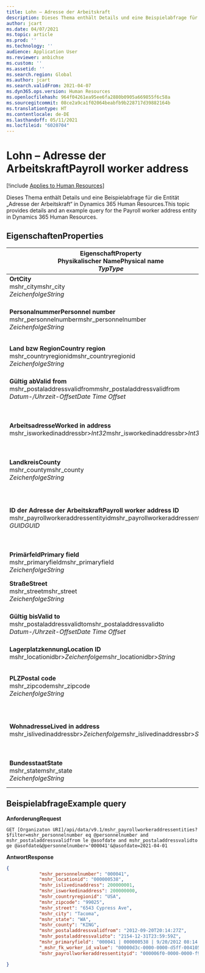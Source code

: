 ```yaml
---
title: Lohn – Adresse der Arbeitskraft
description: Dieses Thema enthält Details und eine Beispielabfrage für die Entität „Adresse der Arbeitskraft“ in Dynamics 365 Human Resources.
author: jcart
ms.date: 04/07/2021
ms.topic: article
ms.prod: ''
ms.technology: ''
audience: Application User
ms.reviewer: anbichse
ms.custom: ''
ms.assetid: ''
ms.search.region: Global
ms.author: jcart
ms.search.validFrom: 2021-04-07
ms.dyn365.ops.version: Human Resources
ms.openlocfilehash: 964f04261ea95ee6fa2880b0905a669855f6c58a
ms.sourcegitcommit: 08ce2a9ca1f02064beabfb9b228717d39882164b
ms.translationtype: HT
ms.contentlocale: de-DE
ms.lasthandoff: 05/11/2021
ms.locfileid: "6020704"
---
```

# <a name="payroll-worker-address"></a><span data-ttu-id="f56be-103">Lohn – Adresse der Arbeitskraft</span><span class="sxs-lookup"><span data-stu-id="f56be-103">Payroll worker address</span></span>

[!include [Applies to Human Resources](../includes/applies-to-hr.md)]

<span data-ttu-id="f56be-104">Dieses Thema enthält Details und eine Beispielabfrage für die Entität „Adresse der Arbeitskraft“ in Dynamics 365 Human Resources.</span><span class="sxs-lookup"><span data-stu-id="f56be-104">This topic provides details and an example query for the Payroll worker address entity in Dynamics 365 Human Resources.</span></span>

## <a name="properties"></a><span data-ttu-id="f56be-105">Eigenschaften</span><span class="sxs-lookup"><span data-stu-id="f56be-105">Properties</span></span>

| <span data-ttu-id="f56be-106">Eigenschaft</span><span class="sxs-lookup"><span data-stu-id="f56be-106">Property</span></span><br><span data-ttu-id="f56be-107">**Physikalischer Name**</span><span class="sxs-lookup"><span data-stu-id="f56be-107">**Physical name**</span></span><br><span data-ttu-id="f56be-108">**_Typ_**</span><span class="sxs-lookup"><span data-stu-id="f56be-108">**_Type_**</span></span> | <span data-ttu-id="f56be-109">Verwenden</span><span class="sxs-lookup"><span data-stu-id="f56be-109">Use</span></span> | <span data-ttu-id="f56be-110">Beschreibung</span><span class="sxs-lookup"><span data-stu-id="f56be-110">Description</span></span> |
| --- | --- | --- |
| <span data-ttu-id="f56be-111">**Ort**</span><span class="sxs-lookup"><span data-stu-id="f56be-111">**City**</span></span><br><span data-ttu-id="f56be-112">mshr_city</span><span class="sxs-lookup"><span data-stu-id="f56be-112">mshr_city</span></span><br><span data-ttu-id="f56be-113">*Zeichenfolge*</span><span class="sxs-lookup"><span data-stu-id="f56be-113">*String*</span></span> | <span data-ttu-id="f56be-114">Schreibgeschützt</span><span class="sxs-lookup"><span data-stu-id="f56be-114">Read-only</span></span><br><span data-ttu-id="f56be-115">Erforderlich</span><span class="sxs-lookup"><span data-stu-id="f56be-115">Required</span></span> | <span data-ttu-id="f56be-116">Die für die Adresse festgelegte Stadt.</span><span class="sxs-lookup"><span data-stu-id="f56be-116">The city defined for the address.</span></span>   |
| <span data-ttu-id="f56be-117">**Personalnummer**</span><span class="sxs-lookup"><span data-stu-id="f56be-117">**Personnel number**</span></span><br><span data-ttu-id="f56be-118">mshr_personnelnumber</span><span class="sxs-lookup"><span data-stu-id="f56be-118">mshr_personnelnumber</span></span><br><span data-ttu-id="f56be-119">*Zeichenfolge*</span><span class="sxs-lookup"><span data-stu-id="f56be-119">*String*</span></span> | <span data-ttu-id="f56be-120">Schreibgeschützt</span><span class="sxs-lookup"><span data-stu-id="f56be-120">Read-only</span></span><br><span data-ttu-id="f56be-121">Erforderlich</span><span class="sxs-lookup"><span data-stu-id="f56be-121">Required</span></span> | <span data-ttu-id="f56be-122">Die eindeutige Personalnummer des Mitarbeiters.</span><span class="sxs-lookup"><span data-stu-id="f56be-122">The employee's unique personnel number.</span></span>  |
| <span data-ttu-id="f56be-123">**Land bzw Region**</span><span class="sxs-lookup"><span data-stu-id="f56be-123">**Country region**</span></span><br><span data-ttu-id="f56be-124">mshr_countryregionid</span><span class="sxs-lookup"><span data-stu-id="f56be-124">mshr_countryregionid</span></span><br><span data-ttu-id="f56be-125">*Zeichenfolge*</span><span class="sxs-lookup"><span data-stu-id="f56be-125">*String*</span></span> | <span data-ttu-id="f56be-126">Schreibgeschützt</span><span class="sxs-lookup"><span data-stu-id="f56be-126">Read-only</span></span><br><span data-ttu-id="f56be-127">Erforderlich</span><span class="sxs-lookup"><span data-stu-id="f56be-127">Required</span></span> | <span data-ttu-id="f56be-128">Das für die Adresse festgelegte Land bzw. die Region</span><span class="sxs-lookup"><span data-stu-id="f56be-128">The country region defined for the address</span></span>  |
| <span data-ttu-id="f56be-129">**Gültig ab**</span><span class="sxs-lookup"><span data-stu-id="f56be-129">**Valid from**</span></span><br><span data-ttu-id="f56be-130">mshr_postaladdressvalidfrom</span><span class="sxs-lookup"><span data-stu-id="f56be-130">mshr_postaladdressvalidfrom</span></span><br><span data-ttu-id="f56be-131">*Datum-/Uhrzeit-Offset*</span><span class="sxs-lookup"><span data-stu-id="f56be-131">*Date Time Offset*</span></span> | <span data-ttu-id="f56be-132">Schreibgeschützt</span><span class="sxs-lookup"><span data-stu-id="f56be-132">Read-only</span></span> <br><span data-ttu-id="f56be-133">Erforderlich</span><span class="sxs-lookup"><span data-stu-id="f56be-133">Required</span></span> | <span data-ttu-id="f56be-134">Das Datum, ab dem die Adresse gültig ist.</span><span class="sxs-lookup"><span data-stu-id="f56be-134">The date the address is valid from.</span></span> |
| <span data-ttu-id="f56be-135">**Arbeitsadresse**</span><span class="sxs-lookup"><span data-stu-id="f56be-135">**Worked in address**</span></span><br><span data-ttu-id="f56be-136">mshr_isworkedinaddressbr>*Int32*</span><span class="sxs-lookup"><span data-stu-id="f56be-136">mshr_isworkedinaddressbr>*Int32*</span></span> | <span data-ttu-id="f56be-137">Schreibgeschützt</span><span class="sxs-lookup"><span data-stu-id="f56be-137">Read-only</span></span><br><span data-ttu-id="f56be-138">Erforderlich</span><span class="sxs-lookup"><span data-stu-id="f56be-138">Required</span></span> | <span data-ttu-id="f56be-139">Gibt an, ob die Adresse der Ort ist, an dem der Mitarbeiter arbeitet.</span><span class="sxs-lookup"><span data-stu-id="f56be-139">Denotes if the address is where the employee works.</span></span> |
| <span data-ttu-id="f56be-140">**Landkreis**</span><span class="sxs-lookup"><span data-stu-id="f56be-140">**County**</span></span><br><span data-ttu-id="f56be-141">mshr_county</span><span class="sxs-lookup"><span data-stu-id="f56be-141">mshr_county</span></span><br><span data-ttu-id="f56be-142">*Zeichenfolge*</span><span class="sxs-lookup"><span data-stu-id="f56be-142">*String*</span></span> | <span data-ttu-id="f56be-143">Schreibgeschützt</span><span class="sxs-lookup"><span data-stu-id="f56be-143">Read-only</span></span><br><span data-ttu-id="f56be-144">Erforderlich</span><span class="sxs-lookup"><span data-stu-id="f56be-144">Required</span></span> | <span data-ttu-id="f56be-145">Der für die Adresse festgelegte Landkreis.</span><span class="sxs-lookup"><span data-stu-id="f56be-145">The county defined for the address.</span></span>  |
| <span data-ttu-id="f56be-146">**ID der Adresse der Arbeitskraft**</span><span class="sxs-lookup"><span data-stu-id="f56be-146">**Payroll worker address ID**</span></span><br><span data-ttu-id="f56be-147">mshr_payrollworkeraddressentityid</span><span class="sxs-lookup"><span data-stu-id="f56be-147">mshr_payrollworkeraddressentityid</span></span><br><span data-ttu-id="f56be-148">*GUID*</span><span class="sxs-lookup"><span data-stu-id="f56be-148">*GUID*</span></span> | <span data-ttu-id="f56be-149">Erforderlich</span><span class="sxs-lookup"><span data-stu-id="f56be-149">Required</span></span><br><span data-ttu-id="f56be-150">Vom System generiert</span><span class="sxs-lookup"><span data-stu-id="f56be-150">System generated</span></span> | <span data-ttu-id="f56be-151">Ein vom System generierter GUID-Wert zur eindeutigen Identifizierung der Adresse.</span><span class="sxs-lookup"><span data-stu-id="f56be-151">A system-generated GUID value to uniquely identify the address.</span></span>  |
| <span data-ttu-id="f56be-152">**Primärfeld**</span><span class="sxs-lookup"><span data-stu-id="f56be-152">**Primary field**</span></span><br><span data-ttu-id="f56be-153">mshr_primaryfield</span><span class="sxs-lookup"><span data-stu-id="f56be-153">mshr_primaryfield</span></span><br><span data-ttu-id="f56be-154">*Zeichenfolge*</span><span class="sxs-lookup"><span data-stu-id="f56be-154">*String*</span></span> | <span data-ttu-id="f56be-155">Schreibgeschützt</span><span class="sxs-lookup"><span data-stu-id="f56be-155">Read-only</span></span><br><span data-ttu-id="f56be-156">Erforderlich</span><span class="sxs-lookup"><span data-stu-id="f56be-156">Required</span></span> |  |
| <span data-ttu-id="f56be-157">**Straße**</span><span class="sxs-lookup"><span data-stu-id="f56be-157">**Street**</span></span><br><span data-ttu-id="f56be-158">mshr_street</span><span class="sxs-lookup"><span data-stu-id="f56be-158">mshr_street</span></span><br><span data-ttu-id="f56be-159">*Zeichenfolge*</span><span class="sxs-lookup"><span data-stu-id="f56be-159">*String*</span></span> | <span data-ttu-id="f56be-160">Schreibgeschützt</span><span class="sxs-lookup"><span data-stu-id="f56be-160">Read-only</span></span><br><span data-ttu-id="f56be-161">Erforderlich</span><span class="sxs-lookup"><span data-stu-id="f56be-161">Required</span></span> | <span data-ttu-id="f56be-162">Der für die Adresse festgelegte Straße.</span><span class="sxs-lookup"><span data-stu-id="f56be-162">The street defined for the address.</span></span> |
| <span data-ttu-id="f56be-163">**Gültig bis**</span><span class="sxs-lookup"><span data-stu-id="f56be-163">**Valid to**</span></span><br><span data-ttu-id="f56be-164">mshr_postaladdressvalidto</span><span class="sxs-lookup"><span data-stu-id="f56be-164">mshr_postaladdressvalidto</span></span><br><span data-ttu-id="f56be-165">*Datum-/Uhrzeit-Offset*</span><span class="sxs-lookup"><span data-stu-id="f56be-165">*Date Time Offset*</span></span> | <span data-ttu-id="f56be-166">Schreibgeschützt</span><span class="sxs-lookup"><span data-stu-id="f56be-166">Read-only</span></span> <br><span data-ttu-id="f56be-167">Erforderlich</span><span class="sxs-lookup"><span data-stu-id="f56be-167">Required</span></span> | <span data-ttu-id="f56be-168">Das Datum, bis zu dem die Adresse gültig ist.</span><span class="sxs-lookup"><span data-stu-id="f56be-168">The date the address is valid to.</span></span>  |
| <span data-ttu-id="f56be-169">**Lagerplatzkennung**</span><span class="sxs-lookup"><span data-stu-id="f56be-169">**Location ID**</span></span><br><span data-ttu-id="f56be-170">mshr_locationidbr>*Zeichenfolge*</span><span class="sxs-lookup"><span data-stu-id="f56be-170">mshr_locationidbr>*String*</span></span> | <span data-ttu-id="f56be-171">Schreibgeschützt</span><span class="sxs-lookup"><span data-stu-id="f56be-171">Read-only</span></span> <br><span data-ttu-id="f56be-172">Erforderlich</span><span class="sxs-lookup"><span data-stu-id="f56be-172">Required</span></span> | <span data-ttu-id="f56be-173">Die Kennung für Adresse.</span><span class="sxs-lookup"><span data-stu-id="f56be-173">The ID for the address.</span></span>  |
| <span data-ttu-id="f56be-174">**PLZ**</span><span class="sxs-lookup"><span data-stu-id="f56be-174">**Postal code**</span></span><br><span data-ttu-id="f56be-175">mshr_zipcode</span><span class="sxs-lookup"><span data-stu-id="f56be-175">mshr_zipcode</span></span><br><span data-ttu-id="f56be-176">*Zeichenfolge*</span><span class="sxs-lookup"><span data-stu-id="f56be-176">*String*</span></span> | <span data-ttu-id="f56be-177">Schreibgeschützt</span><span class="sxs-lookup"><span data-stu-id="f56be-177">Read-only</span></span> <br><span data-ttu-id="f56be-178">Erforderlich</span><span class="sxs-lookup"><span data-stu-id="f56be-178">Required</span></span> |<span data-ttu-id="f56be-179">Die für den Mitarbeiter festgelegte Kennungsnummer.</span><span class="sxs-lookup"><span data-stu-id="f56be-179">The identification number defined for the employee.</span></span>  |
| <span data-ttu-id="f56be-180">**Wohnadresse**</span><span class="sxs-lookup"><span data-stu-id="f56be-180">**Lived in address**</span></span><br><span data-ttu-id="f56be-181">mshr_islivedinaddressbr>*Zeichenfolge*</span><span class="sxs-lookup"><span data-stu-id="f56be-181">mshr_islivedinaddressbr>*String*</span></span> | <span data-ttu-id="f56be-182">Schreibgeschützt</span><span class="sxs-lookup"><span data-stu-id="f56be-182">Read-only</span></span><br><span data-ttu-id="f56be-183">Erforderlich</span><span class="sxs-lookup"><span data-stu-id="f56be-183">Required</span></span> | <span data-ttu-id="f56be-184">Gibt an, ob die Adresse der Ort ist, an dem der Mitarbeiter wohnt.</span><span class="sxs-lookup"><span data-stu-id="f56be-184">Denotes if the address is where the employee lives.</span></span> |
| <span data-ttu-id="f56be-185">**Bundesstaat**</span><span class="sxs-lookup"><span data-stu-id="f56be-185">**State**</span></span><br><span data-ttu-id="f56be-186">mshr_state</span><span class="sxs-lookup"><span data-stu-id="f56be-186">mshr_state</span></span><br><span data-ttu-id="f56be-187">*Zeichenfolge*</span><span class="sxs-lookup"><span data-stu-id="f56be-187">*String*</span></span> | <span data-ttu-id="f56be-188">Schreibgeschützt</span><span class="sxs-lookup"><span data-stu-id="f56be-188">Read-only</span></span><br><span data-ttu-id="f56be-189">Erforderlich</span><span class="sxs-lookup"><span data-stu-id="f56be-189">Required</span></span> | <span data-ttu-id="f56be-190">Der für die Adresse festgelegte Bundesstaat.</span><span class="sxs-lookup"><span data-stu-id="f56be-190">The state defined for the address.</span></span>  |

## <a name="example-query"></a><span data-ttu-id="f56be-191">Beispielabfrage</span><span class="sxs-lookup"><span data-stu-id="f56be-191">Example query</span></span>

<span data-ttu-id="f56be-192">**Anforderung**</span><span class="sxs-lookup"><span data-stu-id="f56be-192">**Request**</span></span>

```http
GET [Organizaton URI]/api/data/v9.1/mshr_payrollworkeraddressentities?$filter=mshr_personnelnumber eq @personnelnumber and mshr_postaladdressvalidfrom le @asofdate and mshr_postaladdressvalidto ge @asofdate&@personnelnumber='000041'&@asofdate=2021-04-01
```

<span data-ttu-id="f56be-193">**Antwort**</span><span class="sxs-lookup"><span data-stu-id="f56be-193">**Response**</span></span>

```json
{
            "mshr_personnelnumber": "000041",
            "mshr_locationid": "000000538",
            "mshr_islivedinaddress": 200000001,
            "mshr_isworkedinaddress": 200000000,
            "mshr_countryregionid": "USA",
            "mshr_zipcode": "99025",
            "mshr_street": "6543 Cypress Ave",
            "mshr_city": "Tacoma",
            "mshr_state": "WA",
            "mshr_county": "KING",
            "mshr_postaladdressvalidfrom": "2012-09-20T20:14:27Z",
            "mshr_postaladdressvalidto": "2154-12-31T23:59:59Z",
            "mshr_primaryfield": "000041 | 000000538 | 9/20/2012 08:14:27 pm",
            "_mshr_fk_worker_id_value": "00000d3c-0000-0000-d5ff-004105000000",
            "mshr_payrollworkeraddressentityid": "000006f0-0000-0000-f90f-014105000000"

}
```
